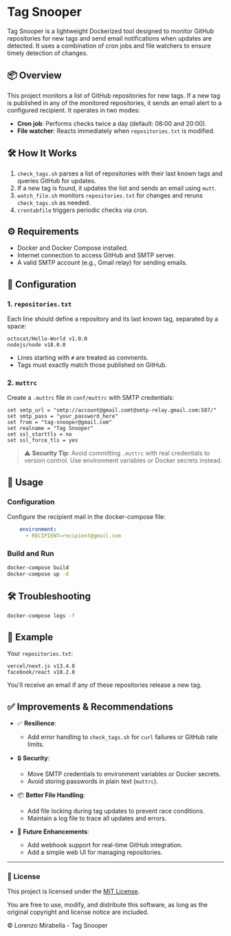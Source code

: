 
# Tag Snooper

Tag Snooper is a lightweight Dockerized tool designed to monitor GitHub repositories for new tags and send email notifications when updates are detected. It uses a combination of cron jobs and file watchers to ensure timely detection of changes.

## 📦 Overview

This project monitors a list of GitHub repositories for new tags. If a new tag is published in any of the monitored repositories, it sends an email alert to a configured recipient. It operates in two modes:

- **Cron job**: Performs checks twice a day (default: 08:00 and 20:00).
- **File watcher**: Reacts immediately when `repositories.txt` is modified.

## 🛠 How It Works

1. `check_tags.sh` parses a list of repositories with their last known tags and queries GitHub for updates.
2. If a new tag is found, it updates the list and sends an email using `mutt`.
3. `watch_file.sh` monitors `repositories.txt` for changes and reruns `check_tags.sh` as needed.
4. `crontabfile` triggers periodic checks via cron.

## ⚙️ Requirements

- Docker and Docker Compose installed.
- Internet connection to access GitHub and SMTP server.
- A valid SMTP account (e.g., Gmail relay) for sending emails.

## 📄 Configuration

### 1. `repositories.txt`

Each line should define a repository and its last known tag, separated by a space:

```
octocat/Hello-World v1.0.0
nodejs/node v18.0.0
```

- Lines starting with `#` are treated as comments.
- Tags must exactly match those published on GitHub.

### 2. `muttrc`

Create a `.muttrc` file in `conf/muttrc` with SMTP credentials:

```
set smtp_url = "smtp://account@gmail.comt@smtp-relay.gmail.com:587/"
set smtp_pass = "your_password_here"
set from = "tag-snooper@gmail.com"
set realname = "Tag Snooper"
set ssl_starttls = no
set ssl_force_tls = yes
```

> ⚠️ **Security Tip**: Avoid committing `.muttrc` with real credentials to version control. Use environment variables or Docker secrets instead.

## 🚀 Usage

### Configuration
Configure the recipient mail in the docker-compose file:
```yml
    environment:
      - RECIPIENT=recipient@gmail.com
```

### Build and Run

```bash
docker-compose build
docker-compose up -d
```

## 🛠️ Troubleshooting

```bash
docker-compose logs -f
```

## 🧪 Example

Your `repositories.txt`:

```
vercel/next.js v13.4.0
facebook/react v18.2.0
```

You'll receive an email if any of these repositories release a new tag.


## ✅ Improvements & Recommendations

- ✅ **Resilience**:
  - Add error handling to `check_tags.sh` for `curl` failures or GitHub rate limits.

- 🔒 **Security**:
  - Move SMTP credentials to environment variables or Docker secrets.
  - Avoid storing passwords in plain text (`muttrc`).

- 📦 **Better File Handling**:
  - Add file locking during tag updates to prevent race conditions.
  - Maintain a log file to trace all updates and errors.

- 🚧 **Future Enhancements**:
  - Add webhook support for real-time GitHub integration.
  - Add a simple web UI for managing repositories.

---

### 📄 License

This project is licensed under the [MIT License](LICENSE).

You are free to use, modify, and distribute this software, as long as the original copyright and license notice are included.


© Lorenzo Mirabella - Tag Snooper